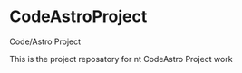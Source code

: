 # CodeAstroProject
Code/Astro Project


This is the project reposatory for nt CodeAstro Project work
